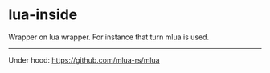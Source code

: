# lua-inside
Wrapper on lua wrapper. For instance that turn mlua is used.

---
Under hood: https://github.com/mlua-rs/mlua
